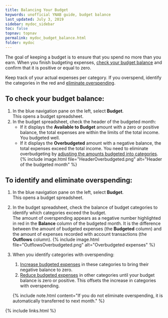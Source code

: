 ```yaml
---
title: Balancing Your Budget
keywords: unofficial YNAB guide, budget balance
last_updated: July 3, 2019
sidebar: mydoc_sidebar
toc: false
topnav: topnav
permalink: mydoc_budget_balance.html
folder: mydoc
---
```


The goal of keeping a budget is to ensure that you spend no more than you earn. When you finish budgeting expenses, [check your budget balance](#to-check-your-budget-balance) and confirm that it is positive or equal to zero.

Keep track of your actual expenses per category. If you overspend, identify the categories in the red and [eliminate overspending](#to-identify-and-eliminate-overspending).

## To check your budget balance:

1.  In the blue navigation pane on the left, select **Budget**. <br/>This opens a budget spreadsheet.
2.  In the budget spreadsheet, check the header of the budgeted month:
    *  If it displays the **Available to Budget** amount with a zero or positive balance, the total expenses are within the limits of the total income. You budgeted well.
    *  If it displays the **Overbudgeted** amount with a negative balance, the total expenses exceed the total income. You need to eliminate overbudgeting by [adjusting the amounts budgeted into categories](mydoc_budgeting_expenses#to-budget-money-into-a-category).
        {% include image.html file="HeaderOverbudgeted.png" alt="Header of the budgeted month" %}

## To identify and eliminate overspending:

1.  In the blue navigation pane on the left, select **Budget**. <br/>This opens a budget spreadsheet.

2.  In the budget spreadsheet, check the balance of budget categories to identify which categories exceed the budget. <br/>The amount of overspending appears as a negative number highlighted in red in the **Balance** column of the budgeted month. It is the difference between the amount of budgeted expenses (the **Budgeted** column) and the amount of expenses recorded with account transactions (the **Outflows** column).
    {% include image.html file="OutflowsOverbudgeted.png" alt="Overbudgeted expenses" %}

3.  When you identify categories with overspending:
    1.  [Increase budgeted expenses](mydoc_budgeting_expenses#to-budget-money-into-a-category) in these categories to bring their negative balance to zero.
    2.  [Reduce budgeted expenses](mydoc_budgeting_expenses#to-budget-money-into-a-category) in other categories until your budget balance is zero or positive. This offsets the increase in categories with overspending.

    {% include note.html content="If you do not eliminate overspending, it is automatically transferred to next month." %}

{% include links.html %}
